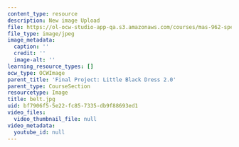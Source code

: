 ```yaml
---
content_type: resource
description: New image Upload
file: https://ol-ocw-studio-app-qa.s3.amazonaws.com/courses/mas-962-special-topics-new-textiles-spring-2010/bf7906f55e22fc857335db9f88693ed1_belt.jpg
file_type: image/jpeg
image_metadata:
  caption: ''
  credit: ''
  image-alt: ''
learning_resource_types: []
ocw_type: OCWImage
parent_title: 'Final Project: Little Black Dress 2.0'
parent_type: CourseSection
resourcetype: Image
title: belt.jpg
uid: bf7906f5-5e22-fc85-7335-db9f88693ed1
video_files:
  video_thumbnail_file: null
video_metadata:
  youtube_id: null
---
```

